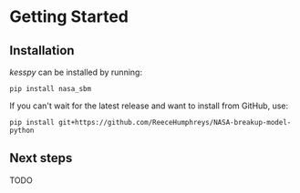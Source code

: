 # Getting Started

## Installation

_kesspy_ can be installed by running:

```
pip install nasa_sbm
```

If you can't wait for the latest release and want to install from GitHub, use:

```
pip install git+https://github.com/ReeceHumphreys/NASA-breakup-model-python
```

## Next steps

TODO
